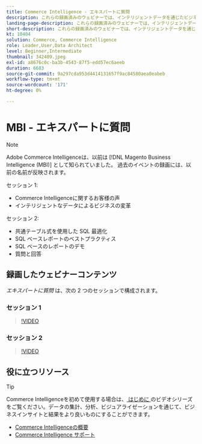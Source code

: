 ```yaml
---
title: Commerce Intelligence - エキスパートに質問
description: これらの録画済みのウェビナーでは、インテリジェントデータを通じたビジネストランスフォーメーションなど、Commerce Intelligenceの製品チームの詳細について説明します。
landing-page-description: これらの録画済みのウェビナーでは、インテリジェントデータを通じたビジネストランスフォーメーションなど、Commerce Intelligenceの製品チームの詳細について説明します。
short-description: これらの録画済みのウェビナーでは、インテリジェントデータを通じたビジネストランスフォーメーションなど、Commerce Intelligenceの製品チームの詳細について説明します。
kt: 10404
solution: Commerce, Commerce Intelligence
role: Leader,User,Data Architect
level: Beginner,Intermediate
thumbnail: 342409.jpeg
exl-id: a8676c0c-ba3b-4543-87f5-edd57ec6aeeb
duration: 6683
source-git-commit: 9a297cda953d4414131657f9ac84580aea0eabeb
workflow-type: tm+mt
source-wordcount: '171'
ht-degree: 0%

---
```


# MBI - エキスパートに質問

>[!NOTE]
>
>Adobe Commerce Intelligenceは、以前は [!DNL Magento Business Intelligence (MBI)] として知られていました。 過去のイベントの録画には、以前の名前が反映されます。

セッション 1:

- Commerce Intelligenceに関するお客様の声
- インテリジェントなデータによるビジネスの変革

セッション 2:

- 共通テーブル式を使用した SQL 最適化
- SQL ベースレポートのベストプラクティス
- SQL ベースのレポートのデモ
- 質問と回答

## 録画したウェビナーコンテンツ

_エキスパートに質問_ は、次の 2 つのセッションで構成されます。

### セッション 1

>[!VIDEO](https://video.tv.adobe.com/v/342409?quality=12&learn=on)

### セッション 2

>[!VIDEO](https://video.tv.adobe.com/v/342410?quality=12&learn=on)

## 役に立つリソース

>[!TIP]
>
>Commerce Intelligenceを初めて使用する場合は、[ はじめに ](https://experienceleague.adobe.com/docs/commerce-learn/tutorials/mbi/introduction/1-overview.html?lang=ja) のビデオシリーズをご覧ください。データの集計、分析、ビジュアライゼーションを通じて、ビジネスインサイトと結果をより良いものにすることができます。

- [Commerce Intelligenceの概要 ](https://experienceleague.adobe.com/docs/commerce-business-intelligence/mbi/getting-started.html?lang=ja)
- [Commerce Intelligence サポート ](https://experienceleague.adobe.com/docs/commerce-knowledge-base/kb/troubleshooting/miscellaneous/mbi-service-policies.html?lang=ja)

